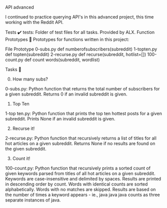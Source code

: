 API advanced

I continued to practice querying API's in this advanced project, this time working with the Reddit API.

Tests ✔️
tests: Folder of test files for all tasks. Provided by ALX.
Function Prototypes 💾
Prototypes for functions written in this project:

File	Prototype
0-subs.py	def numberofsubscribers(subreddit)
1-topten.py	def topten(subreddit)
2-recurse.py	def recurse(subreddit, hotlist=[])
100-count.py	def count words(subreddit, wordlist)

Tasks 📃

0. How many subs?

0-subs.py: Python function that returns the total number of subscribers for a given subreddit.
Returns 0 if an invalid subreddit is given.

1. Top Ten

1-top ten.py: Python function that prints the top ten hottest posts for a given subreddit.
Prints None if an invalid subreddit is given.

2. Recurse it!

2-recurse.py: Python function that recursively returns a list of titles for all hot articles on a given subreddit.
Returns None if no results are found on the given subreddit.

3. Count it!

100-count.py: Python function that recursively prints a sorted count of given keywords parsed from titles of all hot articles on a given subreddit.
Keywords are case-insensitive and delimited by spaces.
Results are printed in descending order by count.
Words with identical counts are sorted alphabetically.
Words with no matches are skipped.
Results are based on the number of times a keyword appears - ie., java java java counts as three separate instances of java.
